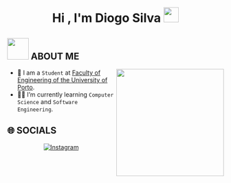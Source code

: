 <h1 align="center">Hi , I'm Diogo Silva <img src="https://media.giphy.com/media/hvRJCLFzcasrR4ia7z/giphy.gif" width="35"></h1>
<p align="center">
</p>



	
## <picture><img src = "https://github.com/7oSkaaa/7oSkaaa/blob/main/Images/about_me.gif?raw=true" width = 50px></picture> ABOUT ME

<picture> <img align="right" src="https://github.com/7oSkaaa/7oSkaaa/blob/main/Images/Right_Side.gif?raw=true" width = 250px></picture>

- :school: I am a `Student` at [Faculty of Engineering of the University of Porto](https://sigarra.up.pt/feup/en/web_page.inicial).
- :student: I’m currently learning `Computer Science` and `Software Engineering`.

## 🌐 SOCIALS
<p align="center">
	<a href="https://www.instagram.com/diogocs__/"><img src="https://img.shields.io/badge/instagram-%23E4405F.svg?style=plastic&logo=instagram&logoColor=white" alt="Instagram"/></a>
	
